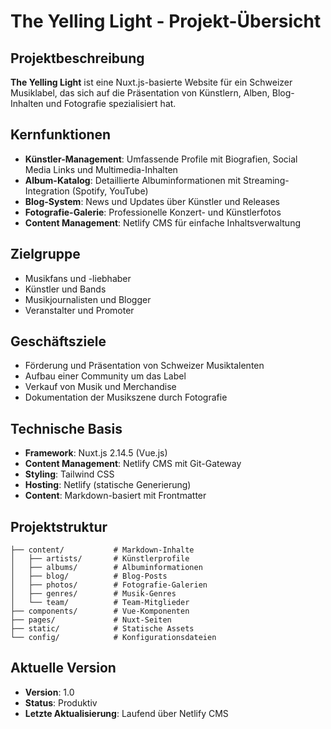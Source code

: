 # The Yelling Light - Projekt-Übersicht

## Projektbeschreibung
**The Yelling Light** ist eine Nuxt.js-basierte Website für ein Schweizer Musiklabel, das sich auf die Präsentation von Künstlern, Alben, Blog-Inhalten und Fotografie spezialisiert hat.

## Kernfunktionen
- **Künstler-Management**: Umfassende Profile mit Biografien, Social Media Links und Multimedia-Inhalten
- **Album-Katalog**: Detaillierte Albuminformationen mit Streaming-Integration (Spotify, YouTube)
- **Blog-System**: News und Updates über Künstler und Releases
- **Fotografie-Galerie**: Professionelle Konzert- und Künstlerfotos
- **Content Management**: Netlify CMS für einfache Inhaltsverwaltung

## Zielgruppe
- Musikfans und -liebhaber
- Künstler und Bands
- Musikjournalisten und Blogger
- Veranstalter und Promoter

## Geschäftsziele
- Förderung und Präsentation von Schweizer Musiktalenten
- Aufbau einer Community um das Label
- Verkauf von Musik und Merchandise
- Dokumentation der Musikszene durch Fotografie

## Technische Basis
- **Framework**: Nuxt.js 2.14.5 (Vue.js)
- **Content Management**: Netlify CMS mit Git-Gateway
- **Styling**: Tailwind CSS
- **Hosting**: Netlify (statische Generierung)
- **Content**: Markdown-basiert mit Frontmatter

## Projektstruktur
```
├── content/           # Markdown-Inhalte
│   ├── artists/       # Künstlerprofile
│   ├── albums/        # Albuminformationen
│   ├── blog/          # Blog-Posts
│   ├── photos/        # Fotografie-Galerien
│   ├── genres/        # Musik-Genres
│   └── team/          # Team-Mitglieder
├── components/        # Vue-Komponenten
├── pages/             # Nuxt-Seiten
├── static/            # Statische Assets
└── config/            # Konfigurationsdateien
```

## Aktuelle Version
- **Version**: 1.0
- **Status**: Produktiv
- **Letzte Aktualisierung**: Laufend über Netlify CMS